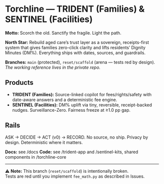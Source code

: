 # Torchline — TRIDENT (Families) & SENTINEL (Facilities)

**Motto:** Scorch the old. Sanctify the fragile. Light the path.

**North Star:** Rebuild aged care’s trust layer as a sovereign, receipts-first system that gives families zero-click clarity and lifts residents’ Dignity Minutes (DM%). Everything ships with dates, sources, and guardrails.

**Branches:** `main` (protected), `reset/scaffold` (arena — tests red by design).  
_The working reference lives in the private repo._

## Products
- **TRIDENT (Families):** Source-linked copilot for fees/rights/safety with date-aware answers and a deterministic fee engine.
- **SENTINEL (Facilities):** DM% uplift via tiny, reversible, receipt-backed nudges. Surveillance-Zero. Fairness freeze at ≥1.0 pp gap.

## Rails
ASK → DECIDE → ACT (v0) → RECORD. No source, no ship. Privacy by design. Deterministic where it matters.

**Docs:** see /docs
**Code:** see /trident-app and /sentinel-kits, shared components in /torchline-core



---
⚠️ **Note:** This branch (`reset/scaffold`) is intentionally broken.  
Tests are red until you implement `fee_math.py` as described in Issues.  

